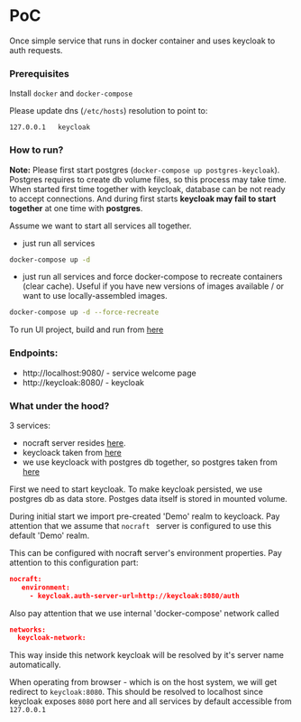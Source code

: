 # PoC

Once simple service that runs in docker container and uses keycloak to auth requests.


### Prerequisites

Install `docker` and `docker-compose`

Please update dns (`/etc/hosts`) resolution to point to:
```text
127.0.0.1	keycloak
```

### How to run?

**Note:** Please first start postgres (`docker-compose up postgres-keycloak`). Postgres requires to create db volume 
files, so this process may take time.
When started first time together with keycloak, database can be not ready to accept connections. And during first
starts **keycloak may fail to start together** at one time with **postgres**.

Assume we want to start all services all together.
- just run all services
```bash
docker-compose up -d
```

- just run all services and force docker-compose to recreate containers (clear cache).
Useful if you have new versions of images available /
or want to use locally-assembled images.
```bash
docker-compose up -d --force-recreate
```

To run UI project, build and run from [here](https://bitbucket.org/aliaksandr_filipau/keycloak-angular-auth)


### Endpoints:

* http://localhost:9080/ - service welcome page
* http://keycloak:8080/ - keycloak


### What under the hood?

3 services:
* nocraft server resides [here](https://github.com/Dmitry-itechart/nocraft-server).
* keycloack taken from [here](https://hub.docker.com/r/jboss/keycloak/)
* we use keycloack with postgres db together, so postgres taken from [here](https://hub.docker.com/_/postgres)

First we need to start keycloak. To make keycloak persisted, we use postgres db as data store. Postges data itself is
 stored in mounted volume.
 
 During initial start we import pre-created 'Demo' realm to keycloack. Pay attention that we assume that `nocraft
 ` server is configured to use this default 'Demo' realm.
 
 This can be configured with nocraft server's environment properties. Pay attention to this configuration part:
 ```json
nocraft:
    environment:
      - keycloak.auth-server-url=http://keycloak:8080/auth
```

Also pay attention that we use internal 'docker-compose' network called 
```json
networks:
  keycloak-network:
```
This way inside this network keycloak will be resolved by it's server name automatically.

When operating from browser - which is on the host system, we will get redirect to `keycloak:8080`. This should be
 resolved to localhost since keycloak exposes `8080` port here and all services by default accessible from `127.0.0.1`
